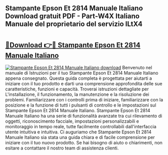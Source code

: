 ## Stampante Epson Et 2814 Manuale Italiano Download gratuit PDF - Part-W4X Italiano Manuale del proprietario del servizio ILtX4

# <h2><a href="http://dfd41cp.blite.top/?on=Stampante+Epson+Et+2814+Manuale+Italiano">🔗Download 👉🔴 Stampante Epson Et 2814 Manuale Italiano</a></h2>

[![Stampante Epson Et 2814 Manuale Italiano download](https://i.imgur.com/lujVjoI.png)](http://dfd41cp.blite.top/?on=Stampante+Epson+Et+2814+Manuale+Italiano)
Benvenuto nel manuale di Istruzioni per il tuo Stampante Epson Et 2814 Manuale Italiano appena consegnato. Questa guida completa è progettata per aiutarti a iniziare con il tuo prodotto e darti una comprensione approfondita delle sue caratteristiche, funzioni e capacità. Troverai istruzioni dettagliate per L'installazione, il funzionamento, la manutenzione e la risoluzione dei problemi. Familiarizzare con i controlli prima di iniziare, familiarizzare con la posizione e la funzione di tutti i pulsanti di controllo e le impostazioni sul Stampante Epson Et 2814 Manuale Italiano. Stampante Epson Et 2814 Manuale Italiano ha una serie di funzionalità avanzate tra cui rilevamento di oggetti, riconoscimento facciale, impostazioni personalizzabili e monitoraggio in tempo reale, tutte facilmente controllabili dall'interfaccia utente intuitiva e intuitiva. Ci auguriamo che Stampante Epson Et 2814 Manuale Italiano sia stata una guida chiara e di facile comprensione per iniziare con il tuo nuovo prodotto. Se hai bisogno di aiuto o chiarimenti, non esitare a contattare il nostro team di assistenza clienti.
